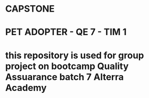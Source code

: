 # CAPSTONE
# PET ADOPTER - QE 7 - TIM 1
# this repository is used for group project on bootcamp Quality Assuarance batch 7 Alterra Academy


